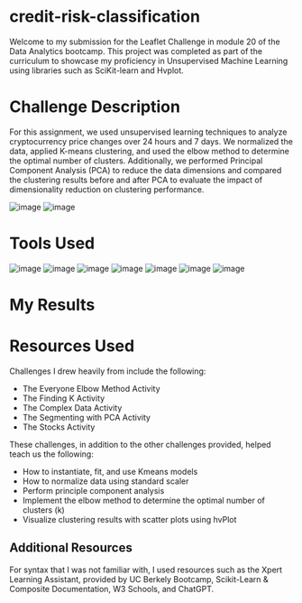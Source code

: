 # credit-risk-classification


Welcome to my submission for the Leaflet Challenge in module 20 of the Data Analytics bootcamp. This project was completed as part of the curriculum to showcase my proficiency in Unsupervised Machine Learning using libraries such as SciKit-learn and Hvplot.


# Challenge Description
For this assignment, we used unsupervised learning techniques to analyze cryptocurrency price changes over 24 hours and 7 days. We normalized the data, applied K-means clustering, and used the elbow method to determine the optimal number of clusters. Additionally, we performed Principal Component Analysis (PCA) to reduce the data dimensions and compared the clustering results before and after PCA to evaluate the impact of dimensionality reduction on clustering performance.

![image](https://github.com/erinengle2024/credit-risk-classification/assets/158017994/f649b458-7331-4cde-b99a-64039ecd0e6b)
![image](https://github.com/erinengle2024/credit-risk-classification/assets/158017994/e905ef63-443c-463f-91fc-506ac5829dad)




# Tools Used

![image](https://github.com/erinengle2024/python-challenge/assets/158017994/af2a5777-dbe6-4ba7-9bc5-70c93b2354da)
![image](https://github.com/erinengle2024/web-scraping-challenge/assets/158017994/afb2a124-27eb-4ddb-ad3a-2694b645c7f1)
![image](https://github.com/erinengle2024/web-scraping-challenge/assets/158017994/51f91ce4-e15e-4707-969b-81a9bbf1f83c)
![image](https://github.com/erinengle2024/CryptoClustering/assets/158017994/3862bac6-04dd-449a-a0b7-be8f9028fcc0)
![image](https://github.com/erinengle2024/CryptoClustering/assets/158017994/40e625b1-9b4a-4c5a-90d2-4778a9c8d288)
![image](https://github.com/erinengle2024/CryptoClustering/assets/158017994/022bf9fa-2877-431a-b2dd-e275df9cf293)
![image](https://github.com/erinengle2024/CryptoClustering/assets/158017994/2566ee96-a24b-4c51-bb31-0e633682407a)




  
  # My Results



# Resources Used

Challenges I drew heavily from include the following:
 - The Everyone Elbow Method Activity
 - The Finding K Activity
 - The Complex Data Activity
 - The Segmenting with PCA Activity
 - The Stocks Activity




These challenges, in addition to the other challenges provided, helped teach us the following:
- How to instantiate, fit, and use Kmeans models
- How to normalize data using standard scaler
- Perform principle component analysis
- Implement the elbow method to determine the optimal number of clusters (k)
- Visualize clustering results with scatter plots using hvPlot
 






 ## Additional Resources
For syntax that I was not familiar with, I used resources such as the Xpert Learning Assistant, provided by UC Berkely Bootcamp, Scikit-Learn & Composite Documentation, W3 Schools, and ChatGPT.  
